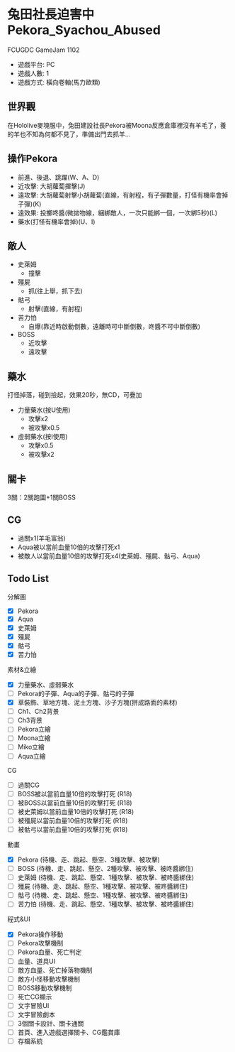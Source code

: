 # 兔田社長迫害中 Pekora_Syachou_Abused
FCUGDC GameJam 1102
 * 遊戲平台: PC
 * 遊戲人數: 1
 * 遊戲方式: 橫向卷軸(馬力歐類)

## 世界觀
在Hololive麥塊服中，兔田建設社長Pekora被Moona反應倉庫裡沒有羊毛了，養的羊也不知為何都不見了，準備出門去抓羊...

## 操作Pekora
* 前進、後退、跳躍(W、A、D)
* 近攻擊: 大胡蘿蔔揮擊(J)
* 遠攻擊: 大胡蘿蔔射擊小胡蘿蔔(直線，有射程，有子彈數量，打怪有機率會掉子彈)(K)
* 遠效果: 投擲咚醬(微拋物線，綑綁敵人，一次只能綁一個，一次綁5秒)(L)
* 藥水(打怪有機率會掉)(U、I)

## 敵人
* 史萊姆
    * 撞擊
* 殭屍
    * 抓(往上舉，抓下去)
* 骷弓
    * 射擊(直線，有射程)
* 苦力怕
    * 自爆(靠近時啟動倒數，遠離時可中斷倒數，咚醬不可中斷倒數)
* BOSS
    * 近攻擊
    * 遠攻擊

## 藥水
打怪掉落，碰到撿起，效果20秒，無CD，可疊加
* 力量藥水(按U使用)
    * 攻擊x2
    * 被攻擊x0.5
* 虛弱藥水(按I使用)
    * 攻擊x0.5
    * 被攻擊x2

## 關卡
3關：2關跑圖+1關BOSS

## CG
* 過關x1(羊毛富翁)
* Aqua被以當前血量10倍的攻擊打死x1
* 被敵人以當前血量10倍的攻擊打死x4(史萊姆、殭屍、骷弓、Aqua)

## Todo List
分解圖
- [x] Pekora
- [x] Aqua
- [x] 史萊姆
- [x] 殭屍
- [x] 骷弓
- [x] 苦力怕

素材&立繪
- [x] 力量藥水、虛弱藥水
- [ ] Pekora的子彈、Aqua的子彈、骷弓的子彈
- [x] 草裝飾、草地方塊、泥土方塊、沙子方塊(拼成路面的素材)
- [ ] Ch1、Ch2背景
- [ ] Ch3背景
- [ ] Pekora立繪
- [ ] Moona立繪
- [ ] Miko立繪
- [ ] Aqua立繪

CG
- [ ] 過關CG
- [ ] BOSS被以當前血量10倍的攻擊打死 (R18)
- [ ] 被BOSS以當前血量10倍的攻擊打死 (R18)
- [ ] 被史萊姆以當前血量10倍的攻擊打死 (R18)
- [ ] 被殭屍以當前血量10倍的攻擊打死 (R18)
- [ ] 被骷弓以當前血量10倍的攻擊打死 (R18)

動畫
- [x] Pekora (待機、走、跳起、懸空、3種攻擊、被攻擊)
- [ ] BOSS (待機、走、跳起、懸空、2種攻擊、被攻擊、被咚醬綁住)
- [ ] 史萊姆 (待機、走、跳起、懸空、1種攻擊、被攻擊、被咚醬綁住)
- [ ] 殭屍 (待機、走、跳起、懸空、1種攻擊、被攻擊、被咚醬綁住)
- [ ] 骷弓 (待機、走、跳起、懸空、1種攻擊、被攻擊、被咚醬綁住)
- [ ] 苦力怕 (待機、走、跳起、懸空、1種攻擊、被攻擊、被咚醬綁住)

程式&UI
- [x] Pekora操作移動
- [ ] Pekora攻擊機制
- [ ] Pekora血量、死亡判定
- [ ] 血量、道具UI
- [ ] 敵方血量、死亡掉落物機制
- [ ] 敵方小怪移動攻擊機制
- [ ] BOSS移動攻擊機制
- [ ] 死亡CG顯示
- [ ] 文字冒險UI
- [ ] 文字冒險劇本
- [ ] 3個關卡設計、關卡通關
- [ ] 首頁、進入遊戲選擇關卡、CG鑑賞庫
- [ ] 存檔系統
